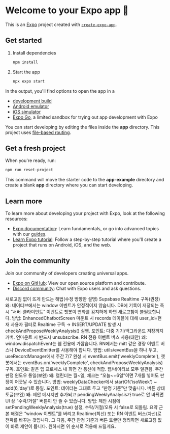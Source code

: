 # Welcome to your Expo app 👋

This is an [Expo](https://expo.dev) project created with [`create-expo-app`](https://www.npmjs.com/package/create-expo-app).

## Get started

1. Install dependencies

   ```bash
   npm install
   ```

2. Start the app

   ```bash
   npx expo start
   ```

In the output, you'll find options to open the app in a

- [development build](https://docs.expo.dev/develop/development-builds/introduction/)
- [Android emulator](https://docs.expo.dev/workflow/android-studio-emulator/)
- [iOS simulator](https://docs.expo.dev/workflow/ios-simulator/)
- [Expo Go](https://expo.dev/go), a limited sandbox for trying out app development with Expo

You can start developing by editing the files inside the **app** directory. This project uses [file-based routing](https://docs.expo.dev/router/introduction).

## Get a fresh project

When you're ready, run:

```bash
npm run reset-project
```

This command will move the starter code to the **app-example** directory and create a blank **app** directory where you can start developing.

## Learn more

To learn more about developing your project with Expo, look at the following resources:

- [Expo documentation](https://docs.expo.dev/): Learn fundamentals, or go into advanced topics with our [guides](https://docs.expo.dev/guides).
- [Learn Expo tutorial](https://docs.expo.dev/tutorial/introduction/): Follow a step-by-step tutorial where you'll create a project that runs on Android, iOS, and the web.

## Join the community

Join our community of developers creating universal apps.

- [Expo on GitHub](https://github.com/expo/expo): View our open source platform and contribute.
- [Discord community](https://chat.expo.dev): Chat with Expo users and ask questions.




새로고침 없이 뜨게 만드는 해법(수정 방향만 설명)
Supabase Realtime 구독(권장)
왜: 네이티브에서는 window 이벤트가 안정적이지 않습니다. DB에 기록이 저장되는 즉시 “서버-클라이언트” 이벤트로 챗봇이 변화를 감지하게 하면 새로고침이 불필요합니다.
방법: EnhancedChatbotScreen 마운트 시 records 테이블에 대해 user_id=현재 사용자 필터로 Realtime 구독 → INSERT/UPDATE 발생 시 checkAndProposeWeeklyAnalysis() 실행.
포인트: 다중 기기/백그라운드 저장까지 커버. 언마운트 시 반드시 unsubscribe.
RN 전용 이벤트 버스 사용(대안)
왜: window.dispatchEvent는 웹 전용에 가깝습니다. RN에서는 mitt 같은 경량 이벤트 버스나 DeviceEventEmitter를 사용해야 합니다.
방법: utils/eventBus을 하나 두고, useRecordManager에서 주간 7/7 완성 시 eventBus.emit('weeklyComplete'), 챗봇에서는 eventBus.on('weeklyComplete', checkAndProposeWeeklyAnalysis) 구독.
포인트: 같은 앱 프로세스 내 화면 간 통신에 적합. 웹/네이티브 모두 일관됨.
주간 판정 윈도우 통일(보완)
왜: 캘린더는 월~일, 체크는 “오늘~+6일”이면 7개를 넣어도 판정이 어긋날 수 있습니다.
방법: weeklyDataChecker에서 startOf('isoWeek') ~ add(6,'day')로 통일.
포인트: 데이터는 그대로 두고 “판정 기준”만 맞춥니다.
버튼 상태 토글(보완)
왜: 제안 메시지만 추가되고 pendingWeeklyAnalysis가 true로 안 바뀌면 UI 상 “수락/거절” 버튼이 안 뜰 수 있습니다.
방법: 제안 시점에 setPendingWeeklyAnalysis(true) 설정, 수락/거절/오류 시 false로 되돌림.
요약
근본 해결은 “window 이벤트”를 버리고 Realtime(최선) 또는 RN 이벤트 버스(차선)로 전파를 바꾸는 것입니다. 그 다음, 주간 판정 기준과 버튼 토글만 정리하면 새로고침 없이 바로 제안이 뜹니다. 원하시면 위 순서로 적용해 드릴게요.
